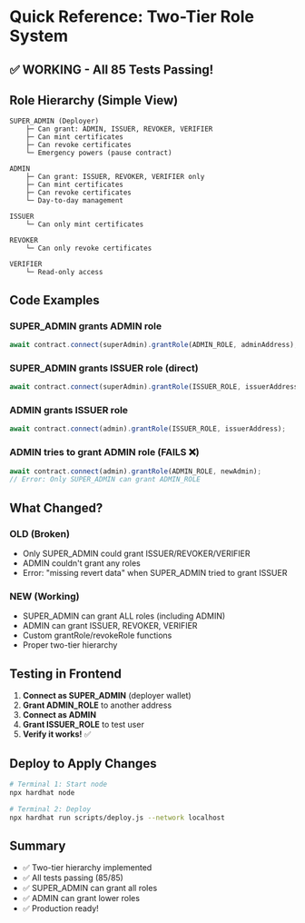 # Quick Reference: Two-Tier Role System

## ✅ WORKING - All 85 Tests Passing!

## Role Hierarchy (Simple View)

```
SUPER_ADMIN (Deployer)
    ├─ Can grant: ADMIN, ISSUER, REVOKER, VERIFIER
    ├─ Can mint certificates
    ├─ Can revoke certificates
    └─ Emergency powers (pause contract)

ADMIN
    ├─ Can grant: ISSUER, REVOKER, VERIFIER only
    ├─ Can mint certificates
    ├─ Can revoke certificates
    └─ Day-to-day management

ISSUER
    └─ Can only mint certificates

REVOKER
    └─ Can only revoke certificates

VERIFIER
    └─ Read-only access
```

## Code Examples

### SUPER_ADMIN grants ADMIN role
```javascript
await contract.connect(superAdmin).grantRole(ADMIN_ROLE, adminAddress);
```

### SUPER_ADMIN grants ISSUER role (direct)
```javascript
await contract.connect(superAdmin).grantRole(ISSUER_ROLE, issuerAddress);
```

### ADMIN grants ISSUER role
```javascript
await contract.connect(admin).grantRole(ISSUER_ROLE, issuerAddress);
```

### ADMIN tries to grant ADMIN role (FAILS ❌)
```javascript
await contract.connect(admin).grantRole(ADMIN_ROLE, newAdmin);
// Error: Only SUPER_ADMIN can grant ADMIN_ROLE
```

## What Changed?

### OLD (Broken)
- Only SUPER_ADMIN could grant ISSUER/REVOKER/VERIFIER
- ADMIN couldn't grant any roles
- Error: "missing revert data" when SUPER_ADMIN tried to grant ISSUER

### NEW (Working)
- SUPER_ADMIN can grant ALL roles (including ADMIN)
- ADMIN can grant ISSUER, REVOKER, VERIFIER
- Custom grantRole/revokeRole functions
- Proper two-tier hierarchy

## Testing in Frontend

1. **Connect as SUPER_ADMIN** (deployer wallet)
2. **Grant ADMIN_ROLE** to another address
3. **Connect as ADMIN**
4. **Grant ISSUER_ROLE** to test user
5. **Verify it works!** ✅

## Deploy to Apply Changes

```bash
# Terminal 1: Start node
npx hardhat node

# Terminal 2: Deploy
npx hardhat run scripts/deploy.js --network localhost
```

## Summary
- ✅ Two-tier hierarchy implemented
- ✅ All tests passing (85/85)
- ✅ SUPER_ADMIN can grant all roles
- ✅ ADMIN can grant lower roles
- ✅ Production ready!
